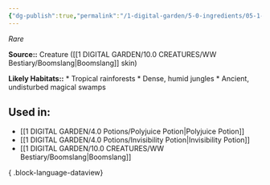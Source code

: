 ```yaml
---
{"dg-publish":true,"permalink":"/1-digital-garden/5-0-ingredients/05-1-creatures/boomslang-skin/","tags":["ingredient","rare"]}
---
```


*Rare*

**Source::** Creature ([[1 DIGITAL GARDEN/10.0 CREATURES/WW Bestiary/Boomslang\|Boomslang]] skin)

**Likely Habitats::** * Tropical rainforests * Dense, humid jungles * Ancient, undisturbed magical swamps

## Used in:

- [[1 DIGITAL GARDEN/4.0 Potions/Polyjuice Potion\|Polyjuice Potion]]
- [[1 DIGITAL GARDEN/4.0 Potions/Invisibility Potion\|Invisibility Potion]]
- [[1 DIGITAL GARDEN/10.0 CREATURES/WW Bestiary/Boomslang\|Boomslang]]

{ .block-language-dataview}

